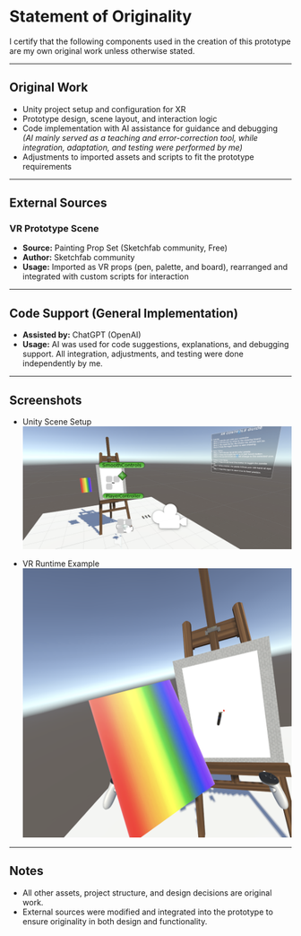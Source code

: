 # Statement of Originality

I certify that the following components used in the creation of this prototype are my own original work unless otherwise stated.  

---

## Original Work
- Unity project setup and configuration for XR  
- Prototype design, scene layout, and interaction logic  
- Code implementation with AI assistance for guidance and debugging  
  *(AI mainly served as a teaching and error-correction tool, while integration, adaptation, and testing were performed by me)*  
- Adjustments to imported assets and scripts to fit the prototype requirements  

---

## External Sources  

### VR Prototype Scene  
- **Source:** Painting Prop Set (Sketchfab community, Free)  
- **Author:** Sketchfab community  
- **Usage:** Imported as VR props (pen, palette, and board), rearranged and integrated with custom scripts for interaction  

---

## Code Support (General Implementation)  
- **Assisted by:** ChatGPT (OpenAI)  
- **Usage:** AI was used for code suggestions, explanations, and debugging support. All integration, adjustments, and testing were done independently by me.  

---

## Screenshots  
- Unity Scene Setup  
  ![Environment Scene](images/image1.png)  

- VR Runtime Example  
  ![VR Prototype](images/image2.png)  

---

## Notes  
- All other assets, project structure, and design decisions are original work.  
- External sources were modified and integrated into the prototype to ensure originality in both design and functionality.  
